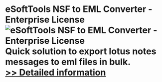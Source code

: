 # eSoftTools NSF to EML Converter - Enterprise License<br />![eSoftTools NSF to EML Converter - Enterprise License](https://mycommerce.akamaized.net/api/pimages/P300877927/BIG/300877927.GIF)<br />Quick solution to export lotus notes messages to eml files in bulk.<br />[>> Detailed information](https://secure.shareit.com/shareit/product.html?productid=300877927&affiliateid=200057808)